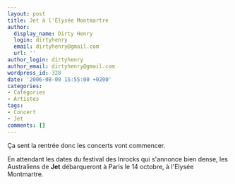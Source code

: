 ```yaml
---
layout: post
title: Jet à l'Élysée Montmartre
author:
  display_name: Dirty Henry
  login: dirtyhenry
  email: dirtyhenry@gmail.com
  url: ''
author_login: dirtyhenry
author_email: dirtyhenry@gmail.com
wordpress_id: 328
date: '2006-08-09 15:55:00 +0200'
categories:
- Catégories
- Artistes
tags:
- Concert
- Jet
comments: []
---
```

Ça sent la rentrée donc les concerts vont commencer.

En attendant les dates du festival des Inrocks qui s'annonce bien dense, les Australiens de __Jet__ débarqueront à Paris le 14 octobre, à l'Elysée Montmartre.

